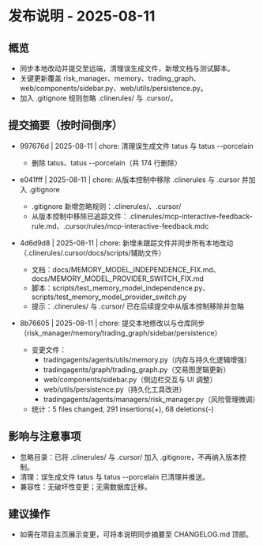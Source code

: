 # 发布说明 - 2025-08-11

## 概览
- 同步本地改动并提交至远端，清理误生成文件，新增文档与测试脚本。
- 关键更新覆盖 risk_manager、memory、trading_graph、web/components/sidebar.py、web/utils/persistence.py。
- 加入 .gitignore 规则忽略 .clinerules/ 与 .cursor/。

## 提交摘要（按时间倒序）

- 997676d | 2025-08-11 | chore: 清理误生成文件 tatus 与 tatus --porcelain
  - 删除 tatus、tatus --porcelain（共 174 行删除）

- e041fff | 2025-08-11 | chore: 从版本控制中移除 .clinerules 与 .cursor 并加入 .gitignore
  - .gitignore 新增忽略规则：.clinerules/、.cursor/
  - 从版本控制中移除已追踪文件：.clinerules/mcp-interactive-feedback-rule.md、.cursor/rules/mcp-interactive-feedback.mdc

- 4d6d9d8 | 2025-08-11 | chore: 新增未跟踪文件并同步所有本地改动（.clinerules/.cursor/docs/scripts/辅助文件）
  - 文档：docs/MEMORY_MODEL_INDEPENDENCE_FIX.md、docs/MEMORY_MODEL_PROVIDER_SWITCH_FIX.md
  - 脚本：scripts/test_memory_model_independence.py、scripts/test_memory_model_provider_switch.py
  - 提示：.clinerules/ 与 .cursor/ 已在后续提交中从版本控制移除并忽略

- 8b76605 | 2025-08-11 | chore: 提交本地修改以与仓库同步（risk_manager/memory/trading_graph/sidebar/persistence）
  - 变更文件：
    - tradingagents/agents/utils/memory.py（内存与持久化逻辑增强）
    - tradingagents/graph/trading_graph.py（交易图逻辑更新）
    - web/components/sidebar.py（侧边栏交互与 UI 调整）
    - web/utils/persistence.py（持久化工具改进）
    - tradingagents/agents/managers/risk_manager.py（风险管理微调）
  - 统计：5 files changed, 291 insertions(+), 68 deletions(-)

## 影响与注意事项
- 忽略目录：已将 .clinerules/ 与 .cursor/ 加入 .gitignore，不再纳入版本控制。
- 清理：误生成文件 tatus 与 tatus --porcelain 已清理并推送。
- 兼容性：无破坏性变更；无需数据库迁移。

## 建议操作
- 如需在项目主页展示变更，可将本说明同步摘要至 CHANGELOG.md 顶部。


